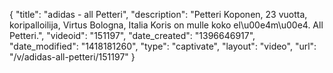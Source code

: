 {
    "title": "adidas - all Petteri",
    "description": "Petteri Koponen, 23 vuotta, koripalloilija, Virtus Bologna, Italia Koris on mulle koko el\u00e4m\u00e4. All Petteri.",
    "videoid": "151197",
    "date_created": "1396646917",
    "date_modified": "1418181260",
    "type": "captivate",
    "layout": "video",
    "url": "\/v\/adidas-all-petteri\/151197"
}